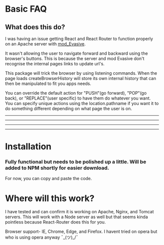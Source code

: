# Basic FAQ

## What does this do?

I was having an issue getting React and React Router to function properly on an Apache server with [mod_Evasive](https://www.linode.com/docs/web-servers/apache-tips-and-tricks/modevasive-on-apache/).

It wasn't allowing the user to navigate forward and backward using the browser's buttons. This is because the server and mod Evasive don't recognise the internal pages links to update url's.

This package will trick the browser by using listening commands. When the page loads createBrowserHistory will store its own internal history that can then be manipulated to fit you apps needs. 

You can override the default action for "PUSH"(go forward), "POP"(go back), or "REPLACE"(user specific) to have them do whatever you want. You can specify unique actions using the location.pathname if you want it to do something different depending on what page the user is on. 



***************
***************
***************
***************

# Installation
### Fully functional but needs to be polished up a little. Will be added to NPM shortly for easier download. 
For now, you can copy and paste the code. 


# Where will this work?
I have tested and can confirm it is working on Apache, Nginx, and Tomcat servers. 
This will work with a Node server as well but that seems kinda pointless because React-Router does this for you. 

Browser support- IE, Chrome, Edge, and Firefox. I havent tried on opera but who is using opera anyway ¯\_(ツ)_/¯ 